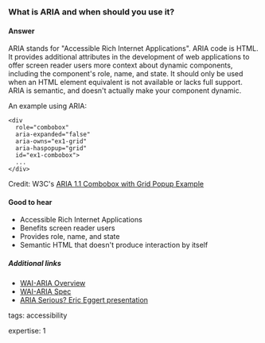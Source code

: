 ### What is ARIA and when should you use it?

#### Answer

ARIA stands for "Accessible Rich Internet Applications". ARIA code is HTML. It provides additional attributes in the development of web applications to offer screen reader users more context about dynamic components, including the component's role, name, and state. It should only be used when an HTML element equivalent is not available or lacks full support. ARIA is semantic, and doesn't actually make your component dynamic.

An example using ARIA:

```
<div 
  role="combobox"
  aria-expanded="false"
  aria-owns="ex1-grid"
  aria-haspopup="grid"
  id="ex1-combobox">
  ...
</div>
```
Credit: W3C's [ARIA 1.1 Combobox with Grid Popup Example](https://w3c.github.io/aria-practices/examples/combobox/aria1.1pattern/grid-combo.html)

#### Good to hear

* Accessible Rich Internet Applications
* Benefits screen reader users
* Provides role, name, and state
* Semantic HTML that doesn't produce interaction by itself

##### Additional links

* [WAI-ARIA Overview](https://www.w3.org/WAI/standards-guidelines/aria/)
* [WAI-ARIA Spec](https://www.w3.org/TR/wai-aria/)
* [ARIA Serious? Eric Eggert presentation](https://youtu.be/4bH57rWPnYo)

tags: accessibility

expertise: 1
